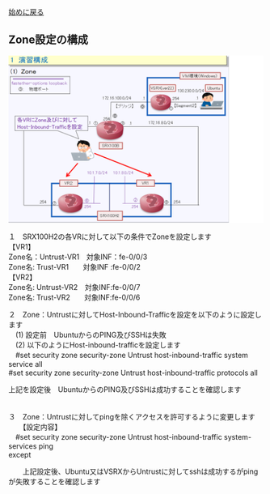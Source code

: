 [始めに戻る](./Junos-JSEC-exercises.md) <br>

 ## Zone設定の構成<br>
![Diagram](./images/Zone-1.jpg)<br>


１　SRX100H2の各VRに対して以下の条件でZoneを設定します<br>
【VR1】<br>
 Zone名：Untrust-VR1　対象INF：fe-0/0/3<br>
 Zone名:  Trust-VR1　　対象INF :fe-0/0/2<br>
 【VR2】<br>
 Zone名: Untrust-VR2　対象INF:fe-0/0/7<br>
 Zone名: Trust-VR2　　対象INF:fe-0/0/6<br>

２　Zone：Untrustに対してHost-Inbound-Trafficを設定を以下のように設定します<br>
　(1) 設定前　UbuntuからのPING及びSSHは失敗<br>
　(2) 以下のようにHost-inbound-trafficを設定します<br>
 　#set security zone security-zone Untrust host-inbound-traffic system service all<br>
   #set security zone security-zone Untrust host-inbound-traffic protocols all<br>
   
   上記を設定後　UbuntuからのPING及びSSHは成功することを確認します<br>
　

３　Zone：Untrustに対してpingを除くアクセスを許可するように変更します<br>
　　【設定内容】<br>
 　#set security zone security-zone Untrust host-inbound-traffic system-services ping   
   except<br>
   
　　上記設定後、Ubuntu又はVSRXからUntrustに対してsshは成功するがpingが失敗することを確認します<br>　　　

